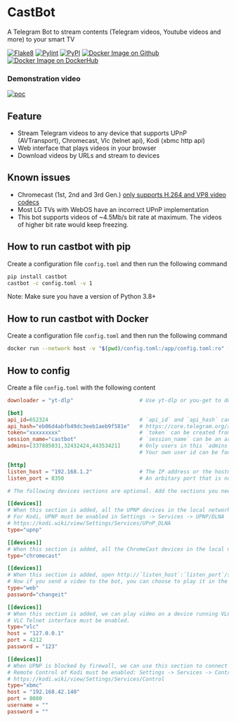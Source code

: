 # CastBot

A Telegram Bot to stream contents (Telegram videos, Youtube videos and more) to your smart TV

[![Flake8](https://github.com/zhongkechen/castbot/actions/workflows/flake8.yml/badge.svg)](https://github.com/zhongkechen/castbot/actions/workflows/flake8.yml)
[![Pylint](https://github.com/zhongkechen/castbot/actions/workflows/pylint.yml/badge.svg)](https://github.com/zhongkechen/castbot/actions/workflows/pylint.yml)
[![PyPI](https://github.com/zhongkechen/castbot/actions/workflows/python-publish.yml/badge.svg)](https://github.com/zhongkechen/castbot/actions/workflows/python-publish.yml)
[![Docker Image on Github](https://github.com/zhongkechen/castbot/actions/workflows/docker-publish.yml/badge.svg)](https://github.com/zhongkechen/castbot/actions/workflows/docker-publish.yml)
[![Docker Image on DockerHub](https://github.com/zhongkechen/castbot/actions/workflows/docker.yml/badge.svg)](https://github.com/zhongkechen/castbot/actions/workflows/docker.yml)

### Demonstration video
[![poc](https://i.ibb.co/ct8Qb3z/Screenshot-20200827-200637.png)](https://player.vimeo.com/video/452289383)


## Feature
- Stream Telegram videos to any device that supports UPnP (AVTransport), Chromecast, Vlc (telnet api), Kodi (xbmc http api)
- Web interface that plays videos in your browser
- Download videos by URLs and stream to devices

## Known issues

- Chromecast (1st, 2nd and 3rd Gen.) [only supports H.264 and VP8 video codecs](https://developers.google.com/cast/docs/media#video_codecs)
- Most LG TVs with WebOS have an incorrect UPnP implementation
- This bot supports videos of ~4.5Mb/s bit rate at maximum. The videos of higher bit rate would keep freezing.

## How to run castbot with pip

Create a configuration file `config.toml` and then run the following command

```bash
pip install castbot
castbot -c config.toml -v 1
```

Note: Make sure you have a version of Python 3.8+

## How to run castbot with Docker

Create a configuration file `config.toml` and then run the following command

```bash
docker run --network host -v "$(pwd)/config.toml:/app/config.toml:ro" -d ghcr.io/zhongkechen/castbot:master
```

## How to config

Create a file `config.toml` with the following content

```toml
downloader = "yt-dlp"                     # Use yt-dlp or you-get to download Youtube videos

[bot]
api_id=652324                             # `api_id` and `api_hash` can be generated here: 
api_hash="eb06d4abfb49dc3eeb1aeb9f581e"   # https://core.telegram.org/api/obtaining_api_id
token="xxxxxxxxx"                         # `token` can be created from https://telegram.me/BotFather
session_name="castbot"                    # `session_name` can be an arbitary string.
admins=[337885031,32432424,44353421]      # Only users in this `admins` list can use this bot. 
                                          # Your own user id can be found from https://telegram.me/getuseridbot

[http]
listen_host = "192.168.1.2"               # The IP address or the hostname of the host running castbot
listen_port = 8350                        # An arbitary port that is not in use

# The following devices sections are optional. Add the sections you need.

[[devices]]
# When this section is added, all the UPNP devices in the local network will be auto-discovered.
# For Kodi, UPNP must be enabled in Settings -> Services -> UPNP/DLNA
# https://kodi.wiki/view/Settings/Services/UPnP_DLNA
type="upnp"

[[devices]]
# When this section is added, all the ChromeCast devices in the local network will be auto-discovered.
type="chromecast"

[[devices]]
# When this section is added, open http://`listen_host`:`listen_port`/static/index.html in a browser.
# Now if you send a video to the bot, you can choose to play it in the browser
type="web"
password="changeit"

[[devices]]
# When this section is added, we can play video on a device running VLC.
# VLC Telnet interface must be enabled.
type="vlc"
host = "127.0.0.1"
port = 4212
password = "123"

[[devices]]
# When UPNP is blocked by firewall, we can use this section to connect to Kodi.
# Remote Control of Kodi must be enabled: Settings -> Services -> Control.
# https://kodi.wiki/view/Settings/Services/Control
type="xbmc"
host = "192.168.42.140"
port = 8080
username = ""
password = ""
```
